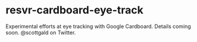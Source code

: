 # resvr-cardboard-eye-track

Experimental efforts at eye tracking with Google Cardboard. Details coming soon. @scottgald on Twitter.


